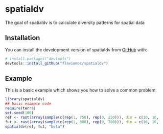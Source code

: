 
# spatialdv

<!-- badges: start -->
<!-- badges: end -->

The goal of spatialdv is to calculate diversity patterns for spatial data

## Installation

You can install the development version of spatialdv from [GitHub](https://github.com/) with:

``` r
# install.packages("devtools")
devtools::install_github("flaviomoc/spatialdv")
```

## Example

This is a basic example which shows you how to solve a common problem:

``` r
library(spatialdv)
## basic example code
require(terra)
set.seed(100)
ref <- rast(array(sample(c(rep(1, 750), rep(0, 250))), dim = c(10, 10, 10)))
fut <- rast(array(sample(c(rep(1, 300), rep(0, 700))), dim = c(10, 10, 10)))
spatialdv(ref, fut, "beta")
```

